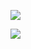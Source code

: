 [![](https://visitcount.itsvg.in/api?id=rakshan-k&label=Profile%20Views&pretty=false)](https://visitcount.itsvg.in)

<a href="https://visitcount.itsvg.in">
  <img src="https://visitcount.itsvg.in/api?id=rakshan-k&label=Profile%20Views&pretty=false" />
</a>
